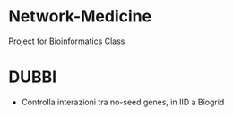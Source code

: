 # Network-Medicine
Project for Bioinformatics Class


# DUBBI

* Controlla interazioni tra no-seed genes, in IID a Biogrid
